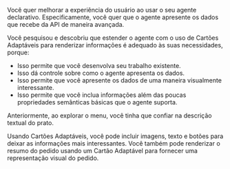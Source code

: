Você quer melhorar a experiência do usuário ao usar o seu agente declarativo. Especificamente, você quer que o agente apresente os dados que recebe da API de maneira avançada.

Você pesquisou e descobriu que estender o agente com o uso de Cartões Adaptáveis para renderizar informações é adequado às suas necessidades, porque:

- Isso permite que você desenvolva seu trabalho existente.
- Isso dá controle sobre como o agente apresenta os dados.
- Isso permite que você apresente os dados de uma maneira visualmente interessante.
- Isso permite que você inclua informações além das poucas propriedades semânticas básicas que o agente suporta.

Anteriormente, ao explorar o menu, você tinha que confiar na descrição textual do prato.

Usando Cartões Adaptáveis, você pode incluir imagens, texto e botões para deixar as informações mais interessantes. Você também pode renderizar o resumo do pedido usando um Cartão Adaptável para fornecer uma representação visual do pedido.
